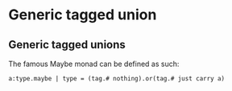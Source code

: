 # Generic tagged union

## Generic tagged unions

The famous Maybe monad can be defined as such:

```text
a:type.maybe | type = (tag.# nothing).or(tag.# just carry a)
```

